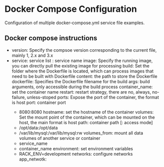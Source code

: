 # Docker Compose Configuration

Configuration of multiple docker-compose.yml service file examples.

## Docker compose instructions

- version: Specify the compsoe version corresponding to the current file, mainly 1, 2.x and 3.x
- service: service list
 <service-name>: service name
  image: Specify the running image, you can directly pull the existing image for processing
  build: Set the folder where the Dockerfile is located, which can process images that need to be built with Dockerfile
   content: the path to store the Dockerfile
   dockerfile: Specifies the Dockerfile filename for the build
   args: build arguments, only accessible during the build process
  container_name: set the container name
  restart: restart strategy, there are no, always, no-failure, unless-stoped
  ports: Expose the port of the container, the format is host port: container port
   - 8080:8080
  hostname: set the hostname of the container
  volumes: Set the mount point of the container, which can be mounted on the host, the main format is host path: container path [: access mode]
   - /opt/data:/opt/data
   - /var/lib/mysql:/var/lib/mysql:rw
  volumes_from: mount all data volumes of another service or container
   - service_name
   - container_name
  environment: set environment variables
    - RACK_ENV=development
networks: configure networks
 app_netwotk:
